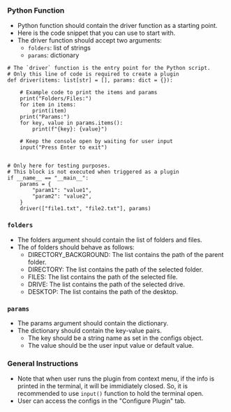### Python Function

- Python function should contain the driver function as a starting point.
- Here is the code snippet that you can use to start with.
- The driver function should accept two arguments:
  - `folders`: list of strings
  - `params`: dictionary

```
# The `driver` function is the entry point for the Python script.
# Only this line of code is required to create a plugin
def driver(items: list[str] = [], params: dict = {}):

    # Example code to print the items and params
    print("Folders/Files:")
    for item in items:
        print(item)
    print("Params:")
    for key, value in params.items():
        print(f"{key}: {value}")

    # Keep the console open by waiting for user input
    input("Press Enter to exit")


# Only here for testing purposes. 
# This block is not executed when triggered as a plugin
if __name__ == "__main__":
    params = {
        "param1": "value1",
        "param2": "value2",
    }
    driver(["file1.txt", "file2.txt"], params)
```

### `folders`

- The folders argument should contain the list of folders and files.
- The of folders should behave as follows:
  - DIRECTORY_BACKGROUND: The list contains the path of the parent folder.
  - DIRECTORY: The list contains the path of the selected folder.
  - FILES: The list contains the path of the selected file.
  - DRIVE: The list contains the path of the selected drive.
  - DESKTOP: The list contains the path of the desktop.

### `params`

- The params argument should contain the dictionary.
- The dictionary should contain the key-value pairs.
  - The key should be a string name as set in the configs object.
  - The value should be the user input value or default value.

### General Instructions

- Note that when user runs the plugin from context menu, if the info is printed in the terminal, it will be immidiately closed. So, it is recommended to use `input()` function to hold the terminal open.
- User can access the configs in the "Configure Plugin" tab.